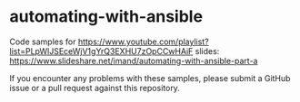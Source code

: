 # automating-with-ansible
Code samples for https://www.youtube.com/playlist?list=PLpWlJSEceWjV1gYrQ3EXHU7zOpCCwHAiF
slides: https://www.slideshare.net/imand/automating-with-ansible-part-a

If you encounter any problems with these samples, please submit a GitHub issue or a pull request against this repository.
